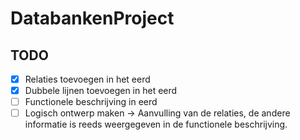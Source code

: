 # DatabankenProject

TODO
---------------------------------------------
- [X] Relaties toevoegen in het eerd 
- [X] Dubbele lijnen toevoegen in het eerd
- [ ] Functionele beschrijving in eerd
- [ ] Logisch ontwerp maken -> Aanvulling van de relaties, de andere informatie is reeds weergegeven in de functionele beschrijving.
